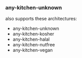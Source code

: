 ### any-kitchen-unknown

also supports these architectures:

- any-kitchen-unknown
- any-kitchen-kosher
- any-kitchen-halal
- any-kitchen-nutfree
- any-kitchen-vegan

